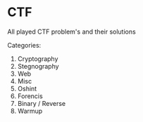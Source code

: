 # CTF
All played CTF problem's and their solutions

Categories:
1. Cryptography
2. Stegnography
3. Web
4. Misc
5. Oshint
6. Forencis
7. Binary / Reverse
8. Warmup

